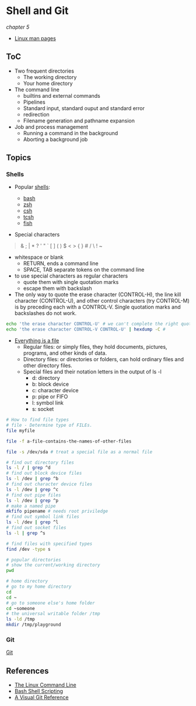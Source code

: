 # Shell and Git
*chapter 5*

* [Linux man pages](https://linux.die.net/man/)

## ToC
* Two frequent directories
  * The working directory
  * Your home directory
* The command line
  * builtins and external commands
  * Pipelines
  * Standard input, standard ouput and standard error
  * redirection
  * Filename generation and pathname expansion
* Job and process management
  * Running a command in the background
  * Aborting a background job

## Topics
### Shells
* Popular [shells](https://en.wikipedia.org/wiki/Shell_(computing)):
  * [bash](https://www.gnu.org/software/bash/)
  * [zsh](https://www.zsh.org/)
  * [csh](http://bxr.su/NetBSD/bin/csh/)
  * [tcsh](https://www.tcsh.org/)
  * [fish](https://fishshell.com/)

* Special characters
> & ; | * ? ' " ` [ ] ( ) $ < > { } # / \ ! ~

  * whitespace or blank
    * RETURN, ends a command line
    * SPACE, TAB separate tokens on the command line
  * to use special characters as regular characters
    * quote them with single quotation marks
    * escape them with backslash
  * The only way to quote the erase character (CONTROL-H), the line kill character (CONTROL-U), and other control characters (try CONTROL-M) is by preceding each with a CONTROL-V. Single quotation marks and backslashes do not work. 

```bash
echo 'the erase character CONTROL-U' # we can't complete the right quote
echo 'the erase character CONTROL-V CONTROL-U' | hexdump -C # 
```

* [Everything is a file](https://www.geeksforgeeks.org/how-to-find-out-file-types-in-linux/)
  * Regular files: or simply files, they hold documents, pictures, programs, and other kinds of data. 
  * Directory files: or directories or folders, can hold ordinary files and other directory files.
  * Special files and their notation letters in the output of ls -l
    * d: directory
    * b: block device
    * c: character device
    * p: pipe or FIFO
    * l: symbol link
    * s: socket

```bash
# How to find file types
# file - Determine type of FILEs.
file myfile

file -f a-file-contains-the-names-of-other-files

file -s /dev/sda # treat a special file as a normal file

# find out directory files
ls -l / | grep ^d
# find out block device files
ls -l /dev | grep ^b
# find out character device files
ls -l /dev | grep ^c
# find out pipe files
ls -l /dev | grep ^p
# make a named pipe
mkfifo pipename # needs root priviledge
# find out symbol link files
ls -l /dev | grep ^l
# find out socket files
ls -l | grep ^s

# find files with specified types
find /dev -type s

# popular directories
# show the current/working directory
pwd

# home directory
# go to my home directory
cd
cd ~
# go to someone else's home folder
cd ~someone
# the universal writable folder /tmp
ls -ld /tmp
mkdir /tmp/playground
```




### Git
[Git](https://git-scm.com/)


## References
* [The Linux Command Line](http://linuxcommand.org/tlcl.php)
* [Bash Shell Scripting](https://en.wikibooks.org/wiki/Bash_Shell_Scripting)
* [A Visual Git Reference](https://marklodato.github.io/visual-git-guide/index-en.html)